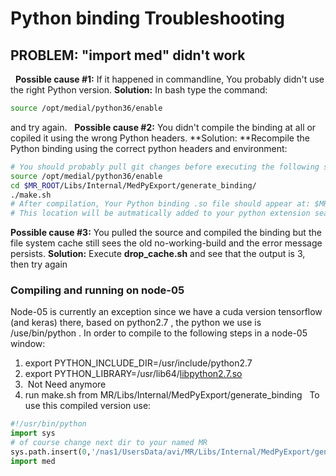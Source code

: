 # Python binding Troubleshooting
## PROBLEM: "import med" didn't work
 
**Possible cause #1:** If it happened in commandline, You probably didn't use the right Python version.
**Solution:** In bash type the command:
```bash
source /opt/medial/python36/enable
```
and try again.
 
**Possible cause #2:** You didn't compile the binding at all or copiled it using the wrong Python headers.
**Solution: **Recompile the Python binding using the correct python headers and environment:
```bash
# You should probably pull git changes before executing the following steps to get the most recent version.
source /opt/medial/python36/enable
cd $MR_ROOT/Libs/Internal/MedPyExport/generate_binding/
./make.sh
# After compilation, Your Python binding .so file should appear at: $MR_ROOT/Libs/Internal/MedPyExport/generate_binding/Release/medial-python36
# This location will be autmatically added to your python extension search path in the jupyterhub python3 instances and commandline python (/opt/media/python36)
```
**Possible cause #3:** You pulled the source and compiled the binding but the file system cache still sees the old no-working-build and the error message persists.
**Solution:** Execute **drop_cache.sh** and see that the output is 3, then try again
 
### Compiling and running on node-05
Node-05 is currently an exception since we have a cuda version tensorflow (and keras) there, based on python2.7 , the python we use is /use/bin/python .
In order to compile to the following steps in a node-05 window:
1. export PYTHON_INCLUDE_DIR=/usr/include/python2.7
2. export PYTHON_LIBRARY=/usr/lib64/[libpython2.7.so](http://libpython2.7.so)
3.  Not Need anymore
4. run make.sh from MR/Libs/Internal/MedPyExport/generate_binding
 
To use this compiled version use:
```python
#!/usr/bin/python
import sys
# of course change next dir to your named MR
sys.path.insert(0,'/nas1/UsersData/avi/MR/Libs/Internal/MedPyExport/generate_binding/Release/rh-python27')
import med
```
